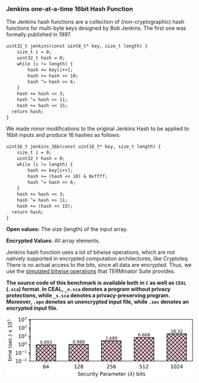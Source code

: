 ### Jenkins one-at-a-time 16bit Hash Function
The Jenkins hash functions are a collection of (non-cryptographic) hash functions for multi-byte keys designed by Bob Jenkins. The first one was formally published in 1997.

```
uint32_t jenkins(const uint8_t* key, size_t length) {
    size_t i = 0;
    uint32_t hash = 0;
    while (i != length) {
        hash += key[i++];
        hash += hash << 10;
        hash ^= hash >> 6;
    }
    hash += hash << 3;
    hash ^= hash >> 11;
    hash += hash << 15;
  return hash;
}
```

We made minor modifications to the original Jenkins Hash to be applied to 16bit inputs and produce 16 hashes as follows:
```
uint16_t jenkins_16b(const uint16_t* key, size_t length) {
    size_t i = 0;
    uint32_t hash = 0;
    while (i != length) {
        hash += key[i++];
        hash += (hash << 10) & 0xffff;
        hash ^= hash >> 6;
    }
    hash += hash << 3;
    hash ^= hash >> 11;
    hash += (hash << 15);
  return hash;
}
```

**Open values:** The size (length) of the input array. 

**Encrypted Values:** All array elements.

Jenkins hash function uses a lot of bitwise operations, which are not natively supported in encrypted computation architectures, like Cryptoleq. There is no actual access to the bits, since all data are encrypted. Thus, we use the [simulated bitwise operations](https://github.com/momalab/privacy_benchmarks/tree/master/Realistic/bitwiseOperators) that TERMinator Suite provides.

**The source code of this benchmark is available both in `C` as well as `CEAL` (`.sca`) format. In CEAL, `_o.sca` denotes a program without privacy protections, while `_s.sca` denotes a privacy-preserving program. Moreover, `.opn` denotes an unencrypted input file, while `.sec` denotes an encrypted input file.**

![alt text](../../graphs/jenkins.png)
